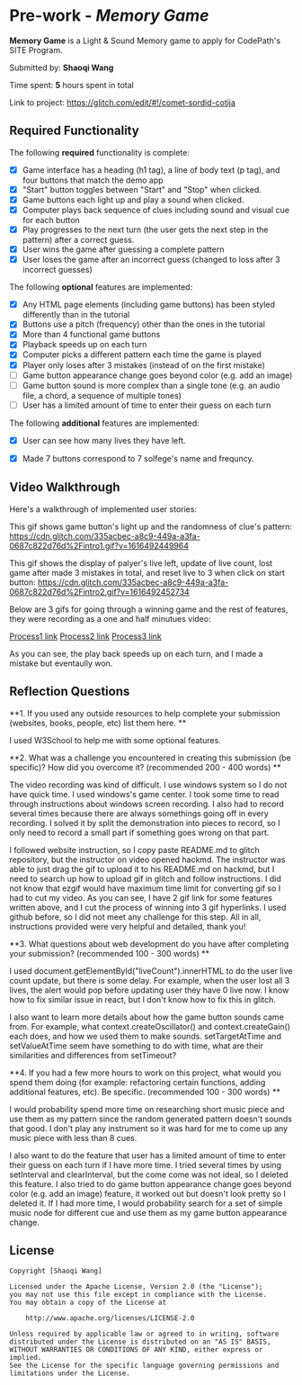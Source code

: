 # Pre-work - *Memory Game*

**Memory Game** is a Light & Sound Memory game to apply for CodePath's SITE Program. 

Submitted by: **Shaoqi Wang**

Time spent: **5** hours spent in total

Link to project: https://glitch.com/edit/#!/comet-sordid-cotija

## Required Functionality

The following **required** functionality is complete:

* [x] Game interface has a heading (h1 tag), a line of body text (p tag), and four buttons that match the demo app
* [x] "Start" button toggles between "Start" and "Stop" when clicked. 
* [x] Game buttons each light up and play a sound when clicked. 
* [x] Computer plays back sequence of clues including sound and visual cue for each button
* [x] Play progresses to the next turn (the user gets the next step in the pattern) after a correct guess. 
* [x] User wins the game after guessing a complete pattern
* [x] User loses the game after an incorrect guess (changed to loss after 3 incorrect guesses)

The following **optional** features are implemented:

* [x] Any HTML page elements (including game buttons) has been styled differently than in the tutorial
* [x] Buttons use a pitch (frequency) other than the ones in the tutorial
* [x] More than 4 functional game buttons
* [x] Playback speeds up on each turn
* [x] Computer picks a different pattern each time the game is played
* [x] Player only loses after 3 mistakes (instead of on the first mistake)
* [ ] Game button appearance change goes beyond color (e.g. add an image)
* [ ] Game button sound is more complex than a single tone (e.g. an audio file, a chord, a sequence of multiple tones)
* [ ] User has a limited amount of time to enter their guess on each turn

The following **additional** features are implemented:
* [x] User can see how many lives they have left.
* [x] Made 7 buttons correspond to 7 solfege's name and frequncy.


## Video Walkthrough

Here's a walkthrough of implemented user stories:

This gif shows game button's light up and the randomness of clue's pattern: https://cdn.glitch.com/335acbec-a8c9-449a-a3fa-0687c822d76d%2Fintro1.gif?v=1616492449964

This gif shows the display of palyer's live left, update of live count, lost game after made 3 mistakes in total, and reset live to 3 when click on start button: https://cdn.glitch.com/335acbec-a8c9-449a-a3fa-0687c822d76d%2Fintro2.gif?v=1616492452734

Below are 3 gifs for going through a winning game and the rest of features, they were recording as a one and half minutues video:

<a href="https://cdn.glitch.com/335acbec-a8c9-449a-a3fa-0687c822d76d%2Fwon1.gif?v=1616492458982" target="_blank">Process1 link</a>
<a href="https://cdn.glitch.com/335acbec-a8c9-449a-a3fa-0687c822d76d%2Fwon2.gif?v=1616492462577" target="_blank">Process2 link</a>
<a href="https://cdn.glitch.com/335acbec-a8c9-449a-a3fa-0687c822d76d%2Fwon3.gif?v=1616492466406" target="_blank">Process3 link</a>

As you can see, the play back speeds up on each turn, and I made a mistake but eventaully won.


## Reflection Questions
**1. If you used any outside resources to help complete your submission (websites, books, people, etc) list them here. **

I used W3School to help me with some optional features.

**2. What was a challenge you encountered in creating this submission (be specific)? How did you overcome it? (recommended 200 - 400 words) **

The video recording was kind of difficult. I use windows system so I do not have quick time. 
I used windows's game center. I took some time to read through instructions about windows screen recording.
I also had to record several times because there are always somethings going off in every recording. 
I solved it by split the demonstration into pieces to record, so I only need to record a small part if something goes wrong on that part. 

I followed website instruction, so I copy paste README.md to glitch repository, but the instructor on video opened hackmd.
The instructor was able to just drag the gif to upload it to his README.md on hackmd, but I need to search up how to upload gif in glitch and follow instructions.
I did not know that ezgif would have maximum time limit for converting gif so I had to cut my video. As you can see, I have 2 gif link for some features written above, and I cut the process of winning into 3 gif hyperlinks.
I used github before, so I did not meet any challenge for this step. 
All in all, instructions provided were very helpful and detailed, thank you!



**3. What questions about web development do you have after completing your submission? (recommended 100 - 300 words) **

I used document.getElementById("liveCount").innerHTML to do the user live count update, but there is some delay. 
For example, when the user lost all 3 lives, the alert would pop before updating user they have 0 live now. 
I know how to fix similar issue in react, but I don't know how to fix this in glitch. 

I also want to learn more details about how the game button sounds came from. 
For example, what context.createOscillator() and context.createGain() each does, and how we used them to make sounds. 
setTargetAtTime and setValueAtTime seem have something to do with time, what are their similarities and differences from setTimeout?

**4. If you had a few more hours to work on this project, what would you spend them doing (for example: refactoring certain functions, adding additional features, etc). Be specific. (recommended 100 - 300 words) **

I would probability spend more time on researching short music piece and use them as my pattern since the random generated pattern doesn't sounds that good.
I don't play any instrument so it was hard for me to come up any music piece with less than 8 cues. 

I also want to do the feature that user has a limited amount of time to enter their guess on each turn if I have more time. 
I tried several times by using setInterval and clearInterval, but the come come was not ideal, so I deleted this feature. 
I also tried to do game button appearance change goes beyond color (e.g. add an image) feature, it worked out but doesn't look pretty so I deleted it. 
If I had more time, I would probability search for a set of simple music node for different cue and use them as my game button appearance change.



## License

    Copyright [Shaoqi Wang]

    Licensed under the Apache License, Version 2.0 (the "License");
    you may not use this file except in compliance with the License.
    You may obtain a copy of the License at

        http://www.apache.org/licenses/LICENSE-2.0

    Unless required by applicable law or agreed to in writing, software
    distributed under the License is distributed on an "AS IS" BASIS,
    WITHOUT WARRANTIES OR CONDITIONS OF ANY KIND, either express or implied.
    See the License for the specific language governing permissions and
    limitations under the License.
